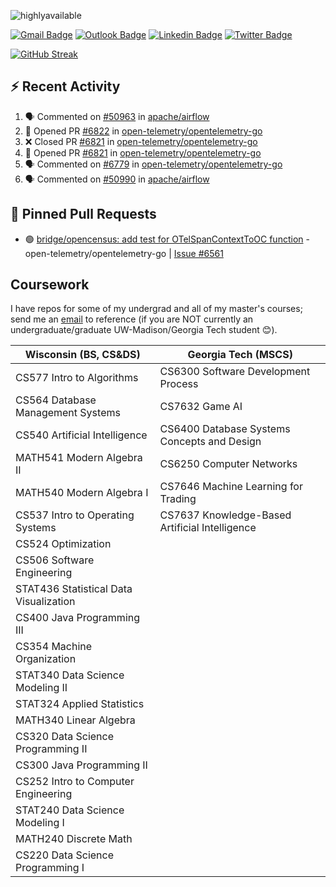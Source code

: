 <p align="left"> <img src="https://komarev.com/ghpvc/?username=peter-w-bryant&label=Profile%20views&color=0e75b6&style=flat" alt="highlyavailable" /> </p>

[![Gmail Badge](https://img.shields.io/badge/-pwbryant1@gmail.com-c14438?style=flat&logo=Gmail&logoColor=white&link=mailto:pwbryant1@gmail.com)](mailto:pwbryant1@gmail.com)
[![Outlook Badge](https://img.shields.io/badge/-peter.bryant@gatech.edu-B3A369?style=flat&logo=Microsoft-Outlook&logoColor=white&link=mailto:peter.bryant@gatech.edu)](mailto:peter.bryant@gatech.edu)
[![Linkedin Badge](https://img.shields.io/badge/-Peter&nbsp;Bryant-blue?style=flat&logo=Linkedin&logoColor=white&link=https://www.linkedin.com/in/peter-bryant-33b7091b6/)](https://www.linkedin.com/in/peter-bryant-33b7091b6/)
[![Twitter Badge](https://img.shields.io/badge/-@peterwbryant-1ca0f1?style=flat&labelColor=1ca0f1&logo=twitter&logoColor=white&link=https://twitter.com/peterwbryant)](https://twitter.com/peterwbryant)

[![GitHub Streak](https://streak-stats.demolab.com?user=highlyavailable&theme=dark)](https://git.io/streak-stats)

## :zap: Recent Activity

<!--START_SECTION:activity-->
1. 🗣 Commented on [#50963](https://github.com/apache/airflow/issues/50963#issuecomment-2907546856) in [apache/airflow](https://github.com/apache/airflow)
2. 💪 Opened PR [#6822](https://github.com/open-telemetry/opentelemetry-go/pull/6822) in [open-telemetry/opentelemetry-go](https://github.com/open-telemetry/opentelemetry-go)
3. ❌ Closed PR [#6821](https://github.com/open-telemetry/opentelemetry-go/pull/6821) in [open-telemetry/opentelemetry-go](https://github.com/open-telemetry/opentelemetry-go)
4. 💪 Opened PR [#6821](https://github.com/open-telemetry/opentelemetry-go/pull/6821) in [open-telemetry/opentelemetry-go](https://github.com/open-telemetry/opentelemetry-go)
5. 🗣 Commented on [#6779](https://github.com/open-telemetry/opentelemetry-go/issues/6779#issuecomment-2906933273) in [open-telemetry/opentelemetry-go](https://github.com/open-telemetry/opentelemetry-go)
6. 🗣 Commented on [#50990](https://github.com/apache/airflow/pull/50990#issuecomment-2904230079) in [apache/airflow](https://github.com/apache/airflow)
<!--END_SECTION:activity-->

## 📌 Pinned Pull Requests
<!--START_SECTION:github-readme-actions-pinned_prs-->
- 🟢 [bridge/opencensus: add test for OTelSpanContextToOC function](https://github.com/open-telemetry/opentelemetry-go/pull/6813) - open-telemetry/opentelemetry-go | [Issue #6561](https://github.com/open-telemetry/opentelemetry-go/issues/6561)
<!--END_SECTION:github-readme-actions-pinned_prs-->

## Coursework
I have repos for some of my undergrad and all of my master's courses; send me an [email](mailto:pwbryant1@gmail.com) to reference (if you are NOT currently an undergraduate/graduate UW-Madison/Georgia Tech student 😊).

| Wisconsin (BS, CS&DS) | Georgia Tech (MSCS)|
|------------------------|----------------------|
| CS577 Intro to Algorithms | CS6300 Software Development Process |
| CS564 Database Management Systems | CS7632 Game AI |
| CS540 Artificial Intelligence | CS6400 Database Systems Concepts and Design |
| MATH541 Modern Algebra II | CS6250 Computer Networks |
| MATH540 Modern Algebra I | CS7646 Machine Learning for Trading |
| CS537 Intro to Operating Systems | CS7637 Knowledge-Based Artificial Intelligence |
| CS524 Optimization | |
| CS506 Software Engineering | |
| STAT436 Statistical Data Visualization | |
| CS400 Java Programming III | |
| CS354 Machine Organization | |
| STAT340 Data Science Modeling II | |
| STAT324 Applied Statistics | |
| MATH340 Linear Algebra | |
| CS320 Data Science Programming II | |
| CS300 Java Programming II | |
| CS252 Intro to Computer Engineering | |
| STAT240 Data Science Modeling I | |
| MATH240 Discrete Math | |
| CS220 Data Science Programming I | |
